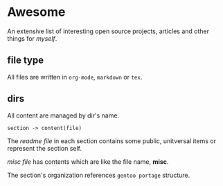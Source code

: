 # Awesome

An extensive list of interesting open source projects, articles and other things for _myself_.

## file type

All files are written in `org-mode`, `markdown` or `tex`.

## dirs

All content are managed by dir's name.

`section -> content(file)`

The _readme file_ in each section contains some public, unitversal items or represent the section self.

_misc file_ has contents which are like the file name, __misc__.

The section's organization references `gentoo portage` structure.
